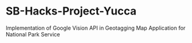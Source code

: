 # SB-Hacks-Project-Yucca
Implementation of Google Vision API in Geotagging Map Application for National Park Service
